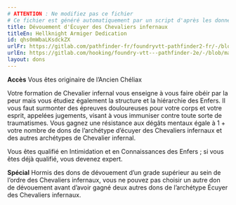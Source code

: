 ```yaml
---
# ATTENTION : Ne modifiez pas ce fichier
# Ce fichier est généré automatiquement par un script d'après les données du module Foundry VTT officiel et de sa traduction
title: Dévouement d'Écuyer des Chevaliers infernaux
titleEn: Hellknight Armiger Dedication
id: qhs0mWbaLKsdckZX
urlFr: https://gitlab.com/pathfinder-fr/foundryvtt-pathfinder2-fr/-/blob/master/data/feats/qhs0mWbaLKsdckZX.htm
urlEn: https://gitlab.com/hooking/foundry-vtt---pathfinder-2e/-/blob/master/packs/data/feats.db/hellknight-armiger-dedication.json
layout: dons
---
```

**Accès** Vous êtes originaire de l’Ancien Chéliax

Votre formation de Chevalier infernal vous enseigne à vous faire obéir par la peur mais vous étudiez également la structure et la hiérarchie des Enfers. Il vous faut surmonter des épreuves douloureuses pour votre corps et votre esprit, appelées jugements, visant à vous immuniser contre toute sorte de traumatismes. Vous gagnez une résistance aux dégâts mentaux égale à 1 + votre nombre de dons de l’archétype d’écuyer des Chevaliers infernaux et des autres archétypes de Chevalier infernal.

Vous êtes qualifié en Intimidation et en Connaissances des Enfers ; si vous êtes déjà qualifié, vous devenez expert.

**Spécial** Hormis des dons de dévouement d’un grade supérieur au sein de l’ordre des Chevaliers infernaux, vous ne pouvez pas choisir un autre don de dévouement avant d’avoir gagné deux autres dons de l’archétype Écuyer des Chevaliers infernaux.
